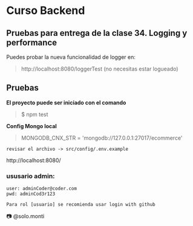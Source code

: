 # Curso Backend

## Pruebas para entrega de la clase 34. Logging y performance
Puedes probar la nueva funcionalidad de logger en:
> http://localhost:8080/loggerTest
(no necesitas estar logueado)

## Pruebas

**El proyecto puede ser iniciado con el comando**
> $ npm test

**Config Mongo local**
> MONGODB_CNX_STR = 'mongodb://127.0.0.1:27017/ecommerce'

```
revisar el archivo -> src/config/.env.example
```
http://localhost:8080/

### ususario admin:
```
user: adminCoder@coder.com
pwd: adminCod3r123

Para rol [usuario] se recomienda usar login with github
```

📷 @solo.monti